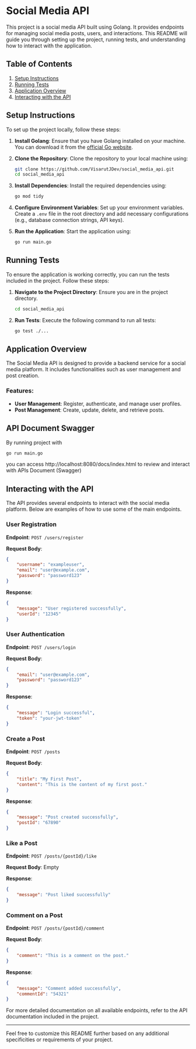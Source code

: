 # Social Media API

This project is a social media API built using Golang. It provides endpoints for managing social media posts, users, and interactions. This README will guide you through setting up the project, running tests, and understanding how to interact with the application.

## Table of Contents
1. [Setup Instructions](#setup-instructions)
2. [Running Tests](#running-tests)
3. [Application Overview](#application-overview)
4. [Interacting with the API](#interacting-with-the-api)

## Setup Instructions

To set up the project locally, follow these steps:

1. **Install Golang**: Ensure that you have Golang installed on your machine. You can download it from the [official Go website](https://golang.org/dl/).

2. **Clone the Repository**: Clone the repository to your local machine using:
    ```sh
    git clone https://github.com/VisarutJDev/social_media_api.git
    cd social_media_api
    ```

3. **Install Dependencies**: Install the required dependencies using:
    ```sh
    go mod tidy
    ```

4. **Configure Environment Variables**: Set up your environment variables. Create a `.env` file in the root directory and add necessary configurations (e.g., database connection strings, API keys).

5. **Run the Application**: Start the application using:
    ```sh
    go run main.go
    ```

## Running Tests

To ensure the application is working correctly, you can run the tests included in the project. Follow these steps:

1. **Navigate to the Project Directory**: Ensure you are in the project directory.
    ```sh
    cd social_media_api
    ```

2. **Run Tests**: Execute the following command to run all tests:
    ```sh
    go test ./...
    ```

## Application Overview

The Social Media API is designed to provide a backend service for a social media platform. It includes functionalities such as user management and post creation.

### Features:
- **User Management**: Register, authenticate, and manage user profiles.
- **Post Management**: Create, update, delete, and retrieve posts.

## API Document Swagger
By running project with 
```sh
go run main.go
```
you can access http://localhost:8080/docs/index.html to review and interact with APIs Document (Swagger)

## Interacting with the API

The API provides several endpoints to interact with the social media platform. Below are examples of how to use some of the main endpoints.

### User Registration

**Endpoint**: `POST /users/register`

**Request Body**:
```json
{
    "username": "exampleuser",
    "email": "user@example.com",
    "password": "password123"
}
```

**Response**:
```json
{
    "message": "User registered successfully",
    "userId": "12345"
}
```

### User Authentication

**Endpoint**: `POST /users/login`

**Request Body**:
```json
{
    "email": "user@example.com",
    "password": "password123"
}
```

**Response**:
```json
{
    "message": "Login successful",
    "token": "your-jwt-token"
}
```

### Create a Post

**Endpoint**: `POST /posts`

**Request Body**:
```json
{
    "title": "My First Post",
    "content": "This is the content of my first post."
}
```

**Response**:
```json
{
    "message": "Post created successfully",
    "postId": "67890"
}
```

### Like a Post

**Endpoint**: `POST /posts/{postId}/like`

**Request Body**: Empty

**Response**:
```json
{
    "message": "Post liked successfully"
}
```

### Comment on a Post

**Endpoint**: `POST /posts/{postId}/comment`

**Request Body**:
```json
{
    "comment": "This is a comment on the post."
}
```

**Response**:
```json
{
    "message": "Comment added successfully",
    "commentId": "54321"
}
```

For more detailed documentation on all available endpoints, refer to the API documentation included in the project.

---

Feel free to customize this README further based on any additional specificities or requirements of your project.
